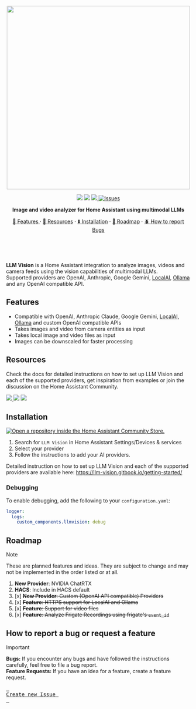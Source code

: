 <p align="center">
<img src="https://github.com/user-attachments/assets/bebd92b8-765e-4d63-bb3d-47e1bb8b51ad" width=500px>
</p>
<p align=center>
<img src=https://img.shields.io/badge/HACS-Custom-orange.svg?style=for-the-badg>
<img src=https://img.shields.io/badge/version-1.1.0-blue>
<a href="https://github.com/valentinfrlch/ha-llmvision/issues">
<img src="https://img.shields.io/maintenance/yes/2024.svg">
<img alt="Issues" src="https://img.shields.io/github/issues/valentinfrlch/ha-llmvision?color=0088ff"/>
    </a>
    <p align=center style="font-weight:bold">
      Image and video analyzer for Home Assistant using multimodal LLMs
    </p>
</p>

  <p align="center">
    <a href="#features">🌟 Features </a>
    ·
    <a href="#resources">📖 Resources</a>
    ·
    <a href="#installation">⬇️ Installation</a>
    ·
    <a href="#roadmap">🚧 Roadmap</a>
    ·
    <a href="#how-to-report-a-bug-or-request-a-feature">🪲 How to report Bugs</a>
  </p>


<br>
<br>
<br>

**LLM Vision** is a Home Assistant integration to analyze images, videos and camera feeds using the vision capabilities of multimodal LLMs.  
Supported providers are OpenAI, Anthropic, Google Gemini, [LocalAI](https://github.com/mudler/LocalAI), [Ollama](https://ollama.com/) and any OpenAI compatible API.

## Features
- Compatible with OpenAI, Anthropic Claude, Google Gemini, [LocalAI](https://github.com/mudler/LocalAI), [Ollama](https://ollama.com/) and custom OpenAI compatible APIs
- Takes images and video from camera entities as input
- Takes local image and video files as input
- Images can be downscaled for faster processing

## Resources
Check the docs for detailed instructions on how to set up LLM Vision and each of the supported providers, get inspiration from examples or join the discussion on the Home Assistant Community.

<a href="https://llm-vision.gitbook.io/getting-started"><img src="https://img.shields.io/badge/Documentation-blue?style=for-the-badge&logo=gitbook&logoColor=white&color=18bcf2"/> </a><a href="https://llm-vision.gitbook.io/examples/"><img src="https://img.shields.io/badge/Examples-blue?style=for-the-badge&logo=gitbook&logoColor=black&color=39ffc2"/></a> </a><a href="https://llm-vision.gitbook.io/examples/"><img src="https://img.shields.io/badge/Community-blue?style=for-the-badge&logo=homeassistant&logoColor=white&color=03a9f4"/></a>


## Installation
[![Open a repository inside the Home Assistant Community Store.](https://my.home-assistant.io/badges/hacs_repository.svg)](https://my.home-assistant.io/redirect/hacs_repository/?owner=valentinfrlch&repository=ha-llmvision&category=Integration)
1. Search for `LLM Vision` in Home Assistant Settings/Devices & services
2. Select your provider
3. Follow the instructions to add your AI providers.

Detailed instruction on how to set up LLM Vision and each of the supported providers are available here: https://llm-vision.gitbook.io/getting-started/


### Debugging
To enable debugging, add the following to your `configuration.yaml`:
```yaml
logger:
  logs:
    custom_components.llmvision: debug
```


## Roadmap
> [!NOTE]
> These are planned features and ideas. They are subject to change and may not be implemented in the order listed or at all.

1. **New Provider**: NVIDIA ChatRTX 
3. **HACS**: Include in HACS default
4. [x] ~~**New Provider**: Custom (OpenAI API compatible) Providers~~
5. [x] ~~**Feature**: HTTPS support for LocalAI and Ollama~~
6. [x] ~~**Feature**: Support for video files~~  
7. [x] ~~**Feature**: Analyze Frigate Recordings using frigate's `event_id`~~


## How to report a bug or request a feature
> [!IMPORTANT]
> **Bugs:** If you encounter any bugs and have followed the instructions carefully, feel free to file a bug report.  
> **Feature Requests:** If you have an idea for a feature, create a feature request.
><div align = left>
>
>[<kbd> <br> Create new Issue <br> </kbd>][KBD]
>
></div>
>
>[KBD]: https://github.com/valentinfrlch/ha-llmvision/issues/new/choose

